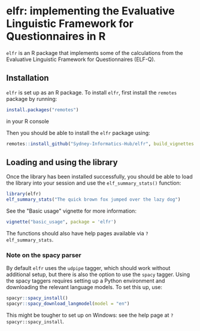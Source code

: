 # elfr: implementing the Evaluative Linguistic Framework for Questionnaires in R

`elfr` is an R package that implements some of the calculations from
the Evaluative Linguistic Framework for Questionnaires (ELF-Q).

## Installation

`elfr` is set up as an R package. To install `elfr`, first install the
`remotes` package by running:

```r
install.packages("remotes")
```

in your R console

Then you should be able to install the `elfr` package using:

```r
remotes::install_github("Sydney-Informatics-Hub/elfr", build_vignettes = TRUE)
```

## Loading and using the library

Once the library has been installed successfully, you should be
able to load the library into your session and use the
`elf_summary_stats()` function:

```r
library(elfr)
elf_summary_stats("The quick brown fox jumped over the lazy dog")
```

See the "Basic usage" vignette for more information:

```r
vignette("basic_usage", package = 'elfr')
```

The functions should also have help pages available via `?elf_summary_stats`.

### Note on the spacy parser

By default `elfr` uses the `udpipe` tagger, which should work without additional
setup, but there is also the option to use the `spacy` tagger. Using
the spacy taggers requires setting up a Python environment and downloading
the relevant language models. To set this up, use:

```r
spacyr::spacy_install()
spacyr::spacy_download_langmodel(model = "en")
```

This might be tougher to set up on Windows: see the help page
at `?spacyr::spacy_install`.
